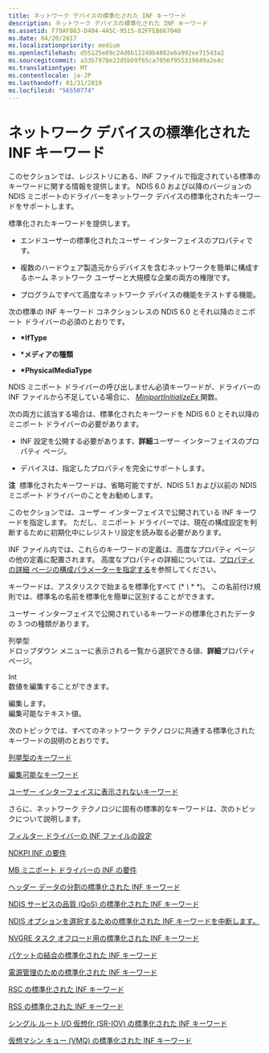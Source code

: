 ```yaml
---
title: ネットワーク デバイスの標準化された INF キーワード
description: ネットワーク デバイスの標準化された INF キーワード
ms.assetid: F79AFB63-D404-4A5C-9515-82FFEB667048
ms.date: 04/20/2017
ms.localizationpriority: medium
ms.openlocfilehash: d55125e09c24d6b12248b4802e6a992ee71543a2
ms.sourcegitcommit: a33b7978e22d5bb9f65ca7056f955319049a2e4c
ms.translationtype: MT
ms.contentlocale: ja-JP
ms.lasthandoff: 01/31/2019
ms.locfileid: "56550774"
---
```

# <a name="standardized-inf-keywords-for-network-devices"></a>ネットワーク デバイスの標準化された INF キーワード





このセクションでは、レジストリにある、INF ファイルで指定されている標準のキーワードに関する情報を提供します。 NDIS 6.0 および以降のバージョンの NDIS ミニポートのドライバーをネットワーク デバイスの標準化されたキーワードをサポートします。

標準化されたキーワードを提供します。

-   エンドユーザーの標準化されたユーザー インターフェイスのプロパティです。

-   複数のハードウェア製造元からデバイスを含むネットワークを簡単に構成するホーム ネットワーク ユーザーと大規模な企業の両方の権限です。

-   プログラムですべて高度なネットワーク デバイスの機能をテストする機能。

次の標準の INF キーワード コネクションレスの NDIS 6.0 とそれ以降のミニポート ドライバーの必須のとおりです。

-   **\*IfType**

-   **\*メディアの種類**

-   **\*PhysicalMediaType**

NDIS ミニポート ドライバーの呼び出しません必須キーワードが、ドライバーの INF ファイルから不足している場合に、 [ *MiniportInitializeEx* ](https://msdn.microsoft.com/library/windows/hardware/ff559389)関数。

次の両方に該当する場合は、標準化されたキーワードを NDIS 6.0 とそれ以降のミニポート ドライバーの必要があります。

-   INF 設定を公開する必要があります、**詳細**ユーザー インターフェイスのプロパティ ページ。

-   デバイスは、指定したプロパティを完全にサポートします。

**注**  標準化されたキーワードは、省略可能ですが、NDIS 5.1 および以前の NDIS ミニポート ドライバーのことをお勧めします。

 

このセクションでは、ユーザー インターフェイスで公開されている INF キーワードを指定します。 ただし、ミニポート ドライバーでは、現在の構成設定を判断するために初期化中にレジストリ設定を読み取る必要があります。

INF ファイル内では、これらのキーワードの定義は、高度なプロパティ ページの他の定義に配置されます。 高度なプロパティの詳細については、[プロパティの詳細 ページの構成パラメーターを指定する](specifying-configuration-parameters-for-the-advanced-properties-page.md)を参照してください。

キーワードは、アスタリスクで始まるを標準化すべて (* *\\* * *)。 この名前付け規則では、標準名の名前を標準化を簡単に区別することができます。

ユーザー インターフェイスで公開されているキーワードの標準化されたデータの 3 つの種類があります。

<a href="" id="enum"></a>列挙型  
ドロップダウン メニューに表示される一覧から選択できる値、**詳細**プロパティ ページ。

<a href="" id="int"></a>Int  
数値を編集することができます。

<a href="" id="edit"></a>編集します。  
編集可能なテキスト値。

次のトピックでは、すべてのネットワーク テクノロジに共通する標準化されたキーワードの説明のとおりです。

[列挙型のキーワード](enumeration-keywords.md)

[編集可能なキーワード](keywords-that-can-be-edited.md)

[ユーザー インターフェイスに表示されないキーワード](keywords-not-displayed-in-the-user-interface.md)

さらに、ネットワーク テクノロジに固有の標準的なキーワードは、次のトピックについて説明します。

[フィルター ドライバーの INF ファイルの設定](inf-file-settings-for-filter-drivers.md)

[NDKPI INF の要件](inf-requirements-for-ndkpi.md)

[MB ミニポート ドライバーの INF の要件](mb-miniport-driver-inf-requirements.md)

[ヘッダー データの分割の標準化された INF キーワード](standardized-inf-keywords-for-header-data-split.md)

[NDIS サービスの品質 (QoS) の標準化された INF キーワード](standardized-inf-keywords-for-ndis-qos.md)

[NDIS オプションを選択するための標準化された INF キーワードを中断します。](standardized-inf-keywords-for-ndis-selective-suspend.md)

[NVGRE タスク オフロード用の標準化された INF キーワード](standardized-inf-keywords-for-nvgre-task-offload.md)

[パケットの結合の標準化された INF キーワード](standardized-inf-keywords-for-packet-coalescing.md)

[電源管理のための標準化された INF キーワード](standardized-inf-keywords-for-power-management.md)

[RSC の標準化された INF キーワード](standardized-inf-keywords-for-rsc.md)

[RSS の標準化された INF キーワード](standardized-inf-keywords-for-rss.md)

[シングル ルート I/O 仮想化 (SR-IOV) の標準化された INF キーワード](standardized-inf-keywords-for-sr-iov.md)

[仮想マシン キュー (VMQ) の標準化された INF キーワード](standardized-inf-keywords-for-vmq.md)

 

 





